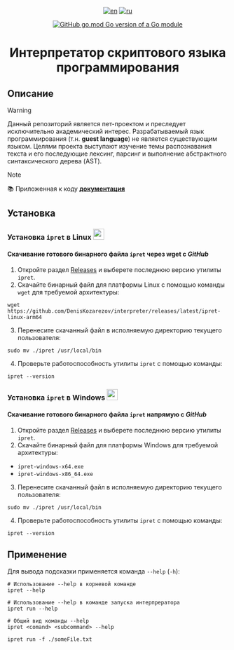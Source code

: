 <div align="center">

  [![en](https://img.shields.io/badge/lang-en-green.svg)](https://github.com/DenisKozarezov/interpreter/blob/master/README.md)
  [![ru](https://img.shields.io/badge/lang-ru-red.svg)](https://github.com/DenisKozarezov/interpreter/blob/master/README-ru.md)

  [![GitHub go.mod Go version of a Go module](https://img.shields.io/github/go-mod/go-version/DenisKozarezov/interpreter.svg)](https://github.com/DenisKozarezov)

  <h1>Интерпретатор скриптового языка программирования</h1>
</div>

## Описание

> [!WARNING]
> Данный репозиторий является пет-проектом и преследует исключительно академический интерес. Разрабатываемый 
> язык программирования (т.н. **guest language**) не является существующим языком. Целями проекта выступают
> изучение темы распознавания текста и его последующие лексинг, парсинг и выполнение абстрактного 
> синтаксического дерева (AST).

> [!NOTE]
> 📚 Приложенная к коду **[документация]()**

## Установка

### Установка `ipret` в Linux <img src="https://logo.svgcdn.com/d/linux-original.png" width=25 height=25>

#### Скачивание готового бинарного файла `ipret` через wget с *GitHub*

1. Откройте раздел [Releases](https://github.com/DenisKozarezov/interpreter/releases) и выберете последнюю версию утилиты `ipret`.
2. Скачайте бинарный файл для платформы Linux с помощью команды `wget` для требуемой архитектуры:
```shell
wget https://github.com/DenisKozarezov/interpreter/releases/latest/ipret-linux-arm64
```
3. Перенесите скачанный файл в исполняемую директорию текущего пользователя:
```shell
sudo mv ./ipret /usr/local/bin
```
4. Проверьте работоспособность утилиты `ipret` с помощью команды:
```shell
ipret --version
```

### Установка `ipret` в Windows <img src="https://logo.svgcdn.com/l/microsoft-windows-icon.png" width=25 height=25>

#### Скачивание готового бинарного файла `ipret` напрямую с *GitHub*

1. Откройте раздел [Releases](https://github.com/DenisKozarezov/interpreter/releases) и выберете последнюю версию утилиты `ipret`.
2. Скачайте бинарный файл для платформы Windows для требуемой архитектуры:
- `ipret-windows-x64.exe`
- `ipret-windows-x86_64.exe`

3. Перенесите скачанный файл в исполняемую директорию текущего пользователя:
```shell
sudo mv ./ipret /usr/local/bin
```
4. Проверьте работоспособность утилиты `ipret` с помощью команды:
```shell
ipret --version
```

## Применение

Для вывода подсказки применяется команда `--help` (`-h`):
```shell
# Использование --help в корневой команде
ipret --help

# Использование --help в команде запуска интерпрератора
ipret run --help

# Общий вид команды --help
ipret <comand> <subcommand> --help
```

```shell
ipret run -f ./someFile.txt
```